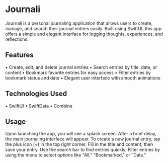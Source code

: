 # Journali

Journali is a personal journaling application that allows users to create, manage, and search their journal entries easily. Built using SwiftUI, this app offers a simple and elegant interface for logging thoughts, experiences, and reflections.

## Features

•⁠  ⁠Create, edit, and delete journal entries
•⁠  ⁠Search entries by title, date, or content
•⁠  ⁠Bookmark favorite entries for easy access
•⁠  ⁠Filter entries by bookmark status and date
•⁠  ⁠Elegant user interface with smooth animations

## Technologies Used

•⁠  ⁠SwiftUI
•⁠  ⁠SwiftData
•⁠  ⁠Combine

## Usage

Upon launching the app, you will see a splash screen. After a brief delay, the main journaling interface will appear.
To create a new journal entry, tap the plus icon (+) in the top right corner.
Fill in the title and content, then save your entry.
Use the search bar to find entries quickly.
Filter entries by using the menu to select options like "All," "Bookmarked," or "Date."
